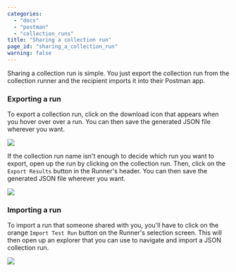 ```yaml
---
categories:
  - "docs"
  - "postman"
  - "collection_runs"
title: "Sharing a collection run"
page_id: "sharing_a_collection_run"
warning: false
---
```

Sharing a collection run is simple. You just export the collection run from the collection runner and the recipient imports it into their Postman app.

### Exporting a run

To export a collection run, click on the download icon that appears when you hover over over a run. You can then save the generated JSON file wherever you want.

![](https://s3.amazonaws.com/postman-static-getpostman-com/postman-docs/59089889.png)

If the collection run name isn't enough to decide which run you want to export, open up the run by clicking on the collection run. Then, click on the `Export Results` button in the Runner's header. You can then save the generated JSON file wherever you want.

![](https://s3.amazonaws.com/postman-static-getpostman-com/postman-docs/59089958.png)

### Importing a run

To import a run that someone shared with you, you'll have to click on the orange `Import Test Run` button on the Runner's selection screen. This will then open up an explorer that you can use to navigate and import a JSON collection run.

![](https://s3.amazonaws.com/postman-static-getpostman-com/postman-docs/59090012.png)
